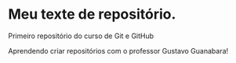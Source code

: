 # Meu texte de repositório.
 Primeiro repositório  do curso de Git e GitHub

 Aprendendo criar repositórios com o professor Gustavo Guanabara!
